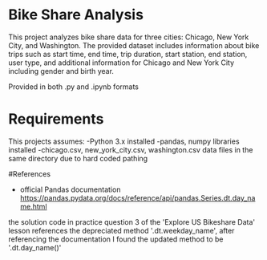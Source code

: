# Bike Share Analysis

This project analyzes bike share data for three cities: Chicago, New York City, and Washington. The provided dataset includes information about bike trips such as start time, end time, trip duration, start station, end station, user type, and additional information for Chicago and New York City including gender and birth year.

Provided in both .py and .ipynb formats

# Requirements

This projects assumes:
-Python 3.x installed
-pandas, numpy libraries installed
-chicago.csv, new_york_city.csv, washington.csv data files in the same directory due to hard coded pathing

#References

- official Pandas documentation
  https://pandas.pydata.org/docs/reference/api/pandas.Series.dt.day_name.html

the solution code in practice question 3 of the 'Explore US Bikeshare Data' lesson references the depreciated method '.dt.weekday_name', after referencing the documentation I found the updated method to be '.dt.day_name()'
